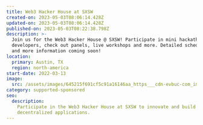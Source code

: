 ```yaml
---
title: Web3 Hacker House at SXSW
created-on: 2023-05-03T08:06:14.428Z
updated-on: 2023-05-03T08:06:14.428Z
published-on: 2023-05-03T08:22:38.798Z
description: >-
  Join us for the Web3 Hacker House @ SXSW! Participate in mini hackathons, meet with
  developers, check out panels, live workshops and more. Detailed schedule, speakers
  and more information coming soon!
location:
  primary: Austin, TX
  region: north-america
start-date: 2022-03-13
image:
  src: /assets/images/645215f691cf5c91a16146aa_https___cdn-evbuc-com_images_239998219_264947572824_1_original.jpeg
category: supported-sponsored
seo:
  description:
    Participate in the Web3 Hacker House at SXSW to innovate and build
    decentralized applications.
---
```

